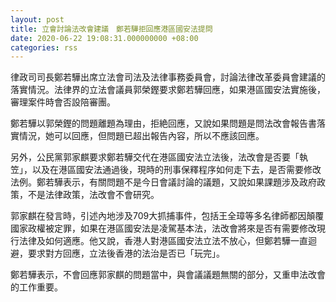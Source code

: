 ```yaml
---
layout: post
title: 立會討論法改會建議　鄭若驊拒回應港區國安法提問
date: 2020-06-22 19:08:31.000000000 +08:00
categories: rss
---
```


律政司司長鄭若驊出席立法會司法及法律事務委員會，討論法律改革委員會建議的落實情況。法律界的立法會議員郭榮鏗要求鄭若驊回應，如果港區國安法實施後，審理案件時會否設陪審團。

鄭若驊以郭榮鏗的問題離題為理由，拒絶回應，又說如果問題是問法改會報告書落實情況，她可以回應，但問題已超出報告內容，所以不應該回應。

另外，公民黨郭家麒要求鄭若驊交代在港區國安法立法後，法改會是否要「執笠」，以及在港區國安法通過後，現時的刑事保釋程序如何走下去，是否需要修改法例。鄭若驊表示，有關問題不是今日會議討論的議題，又說如果課題涉及政府政策，不是法律政策，法改會不會研究。

郭家麒在發言時，引述內地涉及709大抓捕事件，包括王全璋等多名律師都因顛覆國家政權被定罪，如果在港區國安法是凌駕基本法，法改會將來是否有需要修改現行法律及如何適應。他又說，香港人對港區國安法立法不放心，但鄭若驊一直迴避，要求對方回應，立法後香港的法治是否已「玩完」。

鄭若驊表示，不會回應郭家麒的問題當中，與會議議題無關的部分，又重申法改會的工作重要。
